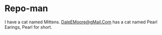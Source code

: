 Repo-man
========
I have a cat named Mittens.
DaleEMoore@gMail.Com has a cat named Pearl Earings, Pearl for short.
